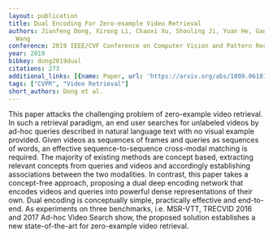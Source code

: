 ```yaml
---
layout: publication
title: Dual Encoding For Zero-example Video Retrieval
authors: Jianfeng Dong, Xirong Li, Chaoxi Xu, Shouling Ji, Yuan He, Gang Yang, Xun
  Wang
conference: 2019 IEEE/CVF Conference on Computer Vision and Pattern Recognition (CVPR)
year: 2019
bibkey: dong2019dual
citations: 273
additional_links: [{name: Paper, url: 'https://arxiv.org/abs/1809.06181'}]
tags: ["CVPR", "Video Retrieval"]
short_authors: Dong et al.
---
```

This paper attacks the challenging problem of zero-example video retrieval.
In such a retrieval paradigm, an end user searches for unlabeled videos by
ad-hoc queries described in natural language text with no visual example
provided. Given videos as sequences of frames and queries as sequences of
words, an effective sequence-to-sequence cross-modal matching is required. The
majority of existing methods are concept based, extracting relevant concepts
from queries and videos and accordingly establishing associations between the
two modalities. In contrast, this paper takes a concept-free approach,
proposing a dual deep encoding network that encodes videos and queries into
powerful dense representations of their own. Dual encoding is conceptually
simple, practically effective and end-to-end. As experiments on three
benchmarks, i.e. MSR-VTT, TRECVID 2016 and 2017 Ad-hoc Video Search show, the
proposed solution establishes a new state-of-the-art for zero-example video
retrieval.
